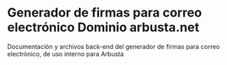 # Generador de firmas para correo electrónico Dominio arbusta.net

Documentación y archivos back-end del generador de firmas para correo electrónico, de uso interno para Arbusta
